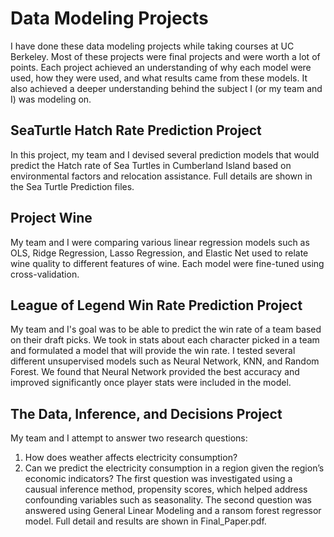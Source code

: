 # Data Modeling Projects

I have done these data modeling projects while taking courses at UC Berkeley. Most of these projects were final projects and were worth a lot of points. Each project achieved an understanding of why each model were used, how they were used, and what results came from these models. It also achieved a deeper understanding behind the subject I (or my team and I) was modeling on. 

## SeaTurtle Hatch Rate Prediction Project

In this project, my team and I devised several prediction models that would predict the Hatch rate of Sea Turtles in 
Cumberland Island based on environmental factors and relocation assistance. Full details are shown in the Sea Turtle Prediction files. 

## Project Wine

My team and I were comparing various linear regression models such as OLS, Ridge Regression, Lasso Regression, and Elastic Net used to relate wine quality to different features of wine. Each model were fine-tuned using cross-validation. 

## League of Legend Win Rate Prediction Project

My team and I's goal was to be able to predict the win rate of a team based on their draft picks. We took in stats about each character picked in a team and formulated a model that will provide the win rate. I tested several different unsupervised models such as Neural Network, KNN, and Random Forest. We found that Neural Network provided the best accuracy and improved significantly once player stats were included in the model.

## The Data, Inference, and Decisions Project

My team and I attempt to answer two research questions:
1. How does weather affects electricity consumption?
2. Can we predict the electricity consumption in a region given the region’s economic indicators?
The first question was investigated using a causual inference method, propensity scores, which helped address confounding variables such as seasonality. The second question was answered using General Linear Modeling and a ransom forest regressor model. Full detail and results are shown in Final_Paper.pdf.
